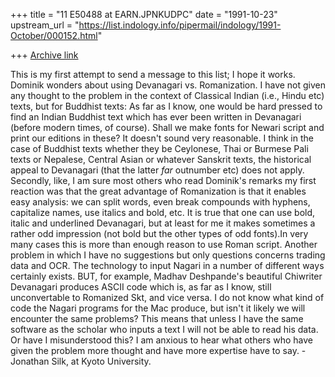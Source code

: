 +++
title = "11 E50488 at EARN.JPNKUDPC"
date = "1991-10-23"
upstream_url = "https://list.indology.info/pipermail/indology/1991-October/000152.html"

+++
[Archive link](https://list.indology.info/pipermail/indology/1991-October/000152.html)


This is my first attempt to send a message to this list; I hope it
works.
Dominik wonders about using Devanagari vs. Romanization.  I have not
given any thought to the problem in the context of Classical Indian
(i.e., Hindu etc) texts, but for Buddhist texts:  As far as I know,
one would be hard pressed to find an Indian Buddhist text which has
ever been written in Devanagari (before modern times, of course).
Shall we make fonts for Newari script and print our editions in these?
It doesn't sound very reasonable.  I think in the case of Buddhist
texts whether they be Ceylonese, Thai or Burmese Pali texts or
Nepalese, Central Asian or whatever Sanskrit texts, the historical
appeal to Devanagari (that the latter *far* outnumber etc) does not
apply.
Secondly, like, I am sure     most others who read Dominik's remarks
my first reaction was that the great advantage of Romanization is
that it enables easy analysis: we can split words, even break
compounds with hyphens, capitalize names, use italics and bold, etc.
It is true that one can use bold, italic and underlined Devanagari,
but at least for me it makes sometimes a rather odd impression (not
bold but the other types of odd fonts).In very many cases this is
more than enough reason to use Roman script.
Another problem in which I have no suggestions but only questions
concerns trading data and OCR.  The technology to input Nagari
in a number of different ways certainly exists.  BUT, for example,
Madhav Deshpande's beautiful Chiwriter Devanagari produces ASCII
code which is, as far as I know, still unconvertable to Romanized
Skt, and vice versa.  I do not know what kind of code the Nagari
programs for the Mac produce, but isn't it likely we will
encounter the same problems?  This means that unless I have the
same software as the scholar who inputs a text I will not be able
to read his data.  Or have I misunderstood this?
I am anxious to hear what others who have given the problem more
thought and have more expertise have to say.
-Jonathan Silk, at Kyoto University.




